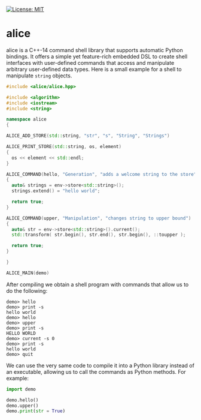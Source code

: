 [![License: MIT](https://img.shields.io/badge/License-MIT-yellow.svg)](https://opensource.org/licenses/MIT)

# alice

alice is a C++-14 command shell library that supports automatic Python bindings.  It offers a simple yet feature-rich embedded DSL to create shell interfaces with user-defined commands that access and manipulate arbitrary user-defined data types.  Here is a small example for a shell to manipulate `string` objects.

```c++
#include <alice/alice.hpp>

#include <algorithm>
#include <iostream>
#include <string>

namespace alice
{

ALICE_ADD_STORE(std::string, "str", "s", "String", "Strings")

ALICE_PRINT_STORE(std::string, os, element)
{
  os << element << std::endl;
}

ALICE_COMMAND(hello, "Generation", "adds a welcome string to the store")
{
  auto& strings = env->store<std::string>();
  strings.extend() = "hello world";

  return true;
}

ALICE_COMMAND(upper, "Manipulation", "changes string to upper bound")
{
  auto& str = env->store<std::string>().current();
  std::transform( str.begin(), str.end(), str.begin(), ::toupper );

  return true;
}

}

ALICE_MAIN(demo)
```

After compiling we obtain a shell program with commands that allow us to do the following:

```
demo> hello
demo> print -s
hello world
demo> hello
demo> upper
demo> print -s
HELLO WORLD
demo> current -s 0
demo> print -s
hello world
demo> quit
```

We can use the very same code to compile it into a Python library instead of an executable, allowing us to call the commands as Python methods.  For example:

```python
import demo

demo.hello()
demo.upper()
demo.print(str = True)
```
